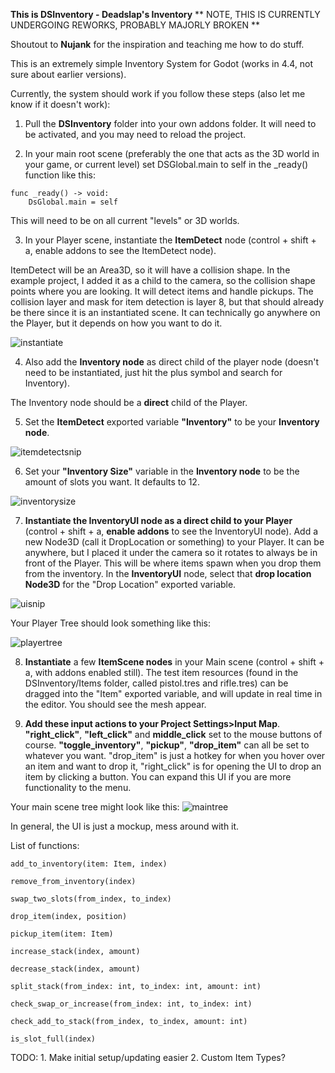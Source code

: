 **This is DSInventory - Deadslap's Inventory**
** NOTE, THIS IS CURRENTLY UNDERGOING REWORKS, PROBABLY MAJORLY BROKEN **

Shoutout to **Nujank** for the inspiration and teaching me how to do stuff.

This is an extremely simple Inventory System for Godot (works in 4.4, not sure about earlier versions). 

Currently, the system should work if you follow these steps (also let me know if it doesn't work):

1. Pull the **DSInventory** folder into your own addons folder. It will need to be activated, and you may need to reload the project. 

2. In your main root scene (preferably the one that acts as the 3D world in your game, or current level) set DSGlobal.main to self in the _ready() function like this:
```
func _ready() -> void:
	DsGlobal.main = self
```
This will need to be on all current "levels" or 3D worlds. 

3. In your Player scene, instantiate the **ItemDetect** node (control + shift + a, enable addons to see the ItemDetect node). 

ItemDetect will be an Area3D, so it will have a collision shape. In the example project, I added it as a child to the camera,
so the collision shape points where you are looking. It will detect items and handle pickups. The collision layer and mask for item detection is layer 8, but that should already be there since it is an instantiated scene. It can technically go anywhere on the Player, but it depends on how you want to do it. 

![instantiate](https://github.com/user-attachments/assets/7027c78f-503a-4c8e-8ccb-28dbff0e4c99)


4. Also add the **Inventory node** as direct child of the player node (doesn't need to be instantiated, just hit the plus symbol and search for Inventory).

The Inventory node should be a **direct** child of the Player.

5. Set the **ItemDetect** exported variable **"Inventory"** to be your **Inventory node**.

![itemdetectsnip](https://github.com/user-attachments/assets/b5f51db8-8265-4c9a-b905-1c947f7f9e58)

6. Set your **"Inventory Size"** variable in the **Inventory node** to be the amount of slots you want. It defaults to 12.

![inventorysize](https://github.com/user-attachments/assets/f029c7b4-4313-4278-9075-6fab3246e174)

   
7. **Instantiate the InventoryUI node as a direct child to your Player** (control + shift + a, **enable addons** to see the InventoryUI node). Add a new Node3D (call it DropLocation or something) to your Player. It can be anywhere, but I placed
it under the camera so it rotates to always be in front of the Player. This will be where items spawn when you drop them from the inventory. In the **InventoryUI** node, select that **drop location Node3D** for the
"Drop Location" exported variable.

![uisnip](https://github.com/user-attachments/assets/e93f8c31-ec95-45c6-a27c-0d19ca5f8ba1)


Your Player Tree should look something like this:

![playertree](https://github.com/user-attachments/assets/1543666e-7011-4a6f-ae70-7db96f99526e)


8. **Instantiate** a few **ItemScene nodes** in your Main scene (control + shift + a, with addons enabled still). The test item resources (found in the DSInventory/Items folder, called pistol.tres and rifle.tres) can be dragged into the "Item" exported variable, and will
update in real time in the editor. You should see the mesh appear.

9. **Add these input actions to your Project Settings>Input Map**. **"right_click"**, **"left_click"** and **middle_click** set to the mouse buttons of course. **"toggle_inventory"**, **"pickup"**, **"drop_item"** can all be set to whatever you want. "drop_item" is just a
hotkey for when you hover over an item and want to drop it, "right_click" is for opening the UI to drop an item by clicking a button. You can expand this UI if you are more functionality to the menu. 

Your main scene tree might look like this:
![maintree](https://github.com/user-attachments/assets/42e7f566-3d54-46a9-991d-a99336c9f93a)


In general, the UI is just a mockup, mess around with it.

List of functions:
	
	add_to_inventory(item: Item, index)
	
	remove_from_inventory(index)
	
	swap_two_slots(from_index, to_index)
	
	drop_item(index, position)
	
	pickup_item(item: Item)
	
	increase_stack(index, amount)
	
	decrease_stack(index, amount)
	
	split_stack(from_index: int, to_index: int, amount: int)
	
	check_swap_or_increase(from_index: int, to_index: int)
	
	check_add_to_stack(from_index, to_index, amount: int)
	
	is_slot_full(index)
	
TODO: 
	1. Make initial setup/updating easier
	2. Custom Item Types?
